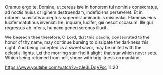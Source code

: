 Oramus ergo te, Domine, ut cereus iste in honorem tui nominis consecratus, ad noctis huius caliginem destruendam, indeficiens perseveret. Et in odorem suavitatis acceptus, supernis luminaribus misceatur. Flammas eius lucifer matutinus inveniat: Ille, inquam, lucifer, qui nescit occasum: Ille qui regressus ab inferis, humano generi serenus illuxit.

We beseech thee therefore, O Lord, that this candle, consecrated to the honor of thy name, may continue burning to dissipate the darkness this night. And being accepted as a sweet savor, may be united with the celestial lights. Let the morning star find it alight, that star which never sets. Which being returned from hell, shone with brightness on mankind.

https://www.youtube.com/watch?v=zJe3LDqVPsc 11:20
